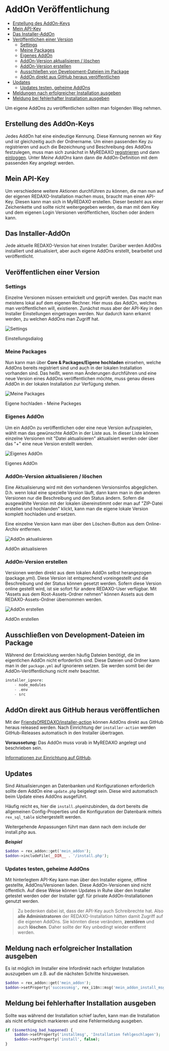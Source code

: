 # AddOn Veröffentlichung

* [Erstellung des AddOn-Keys](#anker-addon-key)
* [Mein API-Key](#anker-api-key)
* [Das Installer-AddOn](#anker-installer)
* [Veröffentlichen einer Version](#anker-addon-version)
  + [Settings](#anker-addon-version-settings)
  + [Meine Packages](#anker-addon-version-meinepackages)
  + [Eigenes AddOn](#anker-addon-version-eigenesaddon)
  + [AddOn-Version aktualisieren / löschen](#anker-addon-version-aktualisieren)
  + [AddOn-Version erstellen](#anker-addon-version-erstellen)
  + [Ausschließen von Development-Dateien im Package](#exclude)
  + [AddOn direkt aus GitHub heraus veröffentlichen](#installeraction)
* [Updates](#updates)
  + [Updates testen, geheime AddOns](#testing)
* [Meldungen nach erfolgreicher Installation ausgeben](#statusmsg)
* [Meldung bei fehlerhafter Installation ausgeben](#error_install)

Um eigene AddOns zu veröffentlichen sollten man folgenden Weg nehmen.

<a name="anker-addon-key"></a>

## Erstellung des AddOn-Keys

Jedes AddOn hat eine eindeutige Kennung. Diese Kennung nennen wir Key und ist gleichzeitig auch der Ordnername. Um einen passenden Key zu registrieren und auch die Bezeichnung und Beschreibung des AddOns festzulegen, muss man sich zunächst in MyREDAXO [registrieren](/registrierung/) und dann [einloggen](/myredaxo/login/). Unter *Meine AddOns* kann dann die AddOn-Definition mit dem passenden Key angelegt werden.

<a name="anker-api-key"></a>

## Mein API-Key

Um verschiedene weitere Aktionen durchführen zu können, die man nun auf der eigenen REDAXO-Installation machen muss, braucht man einen API-Key. Diesen kann man sich in MyREDAXO erstellen. Dieser besteht aus einer Zeichenkette und sollte nicht weitergegeben werden, da man mit dem Key und dem eigenen Login Versionen veröffentlichen, löschen oder ändern kann.

<a name="anker-installer"></a>

## Das Installer-AddOn

Jede aktuelle REDAXO-Version hat einen Installer. Darüber werden AddOns installiert und aktualisiert, aber auch eigene AddOns  erstellt, bearbeitet und veröffentlicht.

<a name="anker-addon-version"></a>

## Veröffentlichen einer Version

<a name="anker-addon-version-settings"></a>

### Settings

Einzelne Versionen müssen entwickelt und geprüft werden. Das macht man meistens lokal auf dem eigenen Rechner. Hier muss das AddOn, welches man veröffentlichen will, existieren. Zunächst muss aber der API-Key in den Installer Einstellungen eingetragen werden. Nur dadurch kann erkannt werden, zu welchen AddOns man Zugriff hat.

![Settings](/assets/v5.3.0-installer-settings.png)

Einstellungsdialog

<a name="anker-addon-version-meinepackages"></a>

### Meine Packages

Nun kann man über **Core & Packages/Eigene hochladen** einsehen, welche AddOns bereits registriert sind und auch in der lokalen Installation vorhanden sind. Das heißt, wenn man Änderungen durchführen und eine neue Version eines AddOns veröffentlichen möchte, muss genau dieses AddOn in der lokalen Installation zur Verfügung stehen.

![Meine Packages](/assets/v5.3.0-installer-meinepackages.png)

Eigene hochladen - Meine Packeges

<a name="anker-addon-version-eigenesaddon"></a>

### Eigenes AddOn

Um ein AddOn zu veröffentlichen oder eine neue Version aufzuspielen, wählt man das gewünschte AddOn in der Liste aus. In dieser Liste können einzelne Versionen mit "Datei aktualisieren" aktualisiert werden oder über das "+" eine neue Version erstellt werden.

![Eigenes AddOn](/assets/v5.3.0-installer-eigenesaddon.png)

Eigenes AddOn

<a name="anker-addon-version-aktualisieren"></a>

### AddOn-Version aktualisieren / löschen

Eine Aktualisierung wird mit den vorhandenen Versionsinfos abgeglichen. D.h. wenn lokal eine spezielle Version läuft, dann kann man in den anderen Versionen nur die Beschreibung und den Status ändern. Sofern die ausgewählte Version mit der lokalen übereinstimmt oder man auf "ZIP-Datei erstellen und hochlanden" klickt, kann man die eigene lokale Version komplett hochladen und ersetzen.

Eine einzelne Version kann man über den Löschen-Button aus dem Online-Archiv entfernen.

![AddOn aktualisieren](/assets/v5.3.0-installer-addon-aktualisieren.png)

AddOn aktualisieren

<a name="anker-addon-version-erstellen"></a>

### AddOn-Version erstellen

Versionen werden direkt aus dem lokalen AddOn selbst herangezogen (package.yml). Diese Version ist entsprechend voreingestellt und die Beschreibung und der Status können gesetzt werden. Sofern diese Version online gestellt wird, ist sie sofort für andere REDAXO-User verfügbar. Mit "Assets aus dem Root-Assets-Ordner nehmen" können Assets aus dem REDAXO-Assets-Ordner übernommen werden.

![AddOn erstellen](/assets/v5.3.0-installer-addon-version-erstellen.png)

AddOn erstellen


<a name="exclude"></a>

## Ausschließen von Development-Dateien im Package

Während der Entwicklung werden häufig Dateien benötigt, die im eigentlchen AddOn nicht erforderlich sind. Diese Dateien und Ordner kann man in der `package.yml` auf ignorieren setzen. Sie werden somit bei der AddOn-Veröffentlichung nicht mehr beachtet.

```php 
installer_ignore:
    - node_modules
    - .env
    - src
```

<a name="installeraction"></a>

## AddOn direkt aus GitHub heraus veröffentlichen

Mit der [FriendsOfREDAXO/installer-action](https://github.com/FriendsOfREDAXO/installer-action) können AddOns direkt aus GitHub heraus released werden. Nach Einrichtung der `installer-action` werden GitHub-Releases automatisch in den Installer übertragen.

**Voraussetung:** Das AddOn muss vorab in MyREDAXO angelegt und beschrieben sein.

[Informationen zur Einrichtung auf GitHub](https://github.com/FriendsOfREDAXO/installer-action).


<a name="updates"></a>

## Updates
Sind Aktualisierungen an Datenbanken und Konfigurationen erforderlich sollte dem AddOn eine `update.php` beigelegt sein. Diese wird automatisch beim Update eines AddOns ausgeführt.

Häufig reicht es, hier die `install.php`einzubinden, da dort bereits die allgemeinen Config-Properties und die Konfiguration der Datenbank mittels `rex_sql_table` sichergestellt werden.

Weitergehende Anpassungen führt man dann nach dem include der install.php aus.

***Beispiel***

```php 
$addon = rex_addon::get('mein_addon');
$addon->includeFile(__DIR__ . '/install.php');
```


<a name="testing"></a>

### Updates testen, geheime AddOns

Mit hinterlegtem API-Key kann man über den Installer eigene, offline gestellte, AddOns/Versionen laden. Diese AddOn-Versionen sind nicht öffentlich. Auf diese Weise können Updates in Ruhe über den Installer getestet werden oder der Installer ggf. für private AddOn-Installationen genutzt werden.

> Zu bedenken dabei ist, dass der API-Key auch Schreibrechte hat. Also **alle Administratoren** der REDAXO-Installation hätten damit Zugriff auf die eigenen AddOns. Sie könnten diese verändern, **zerstören** und auch **löschen**. Daher sollte der Key unbedingt wieder entfernt werden.

<a name="statusmsg"></a>

## Meldung nach erfolgreicher Installation ausgeben

Es ist möglich im Installer eine Infordirekt nach erfolgter Installation auszugeben um z.B. auf die nächsten Schritte hinzuweisen.

```php
$addon = rex_addon::get('mein_addon');
$addon->setProperty('successmsg', rex_i18n::msg('mein_addon_install_msg');
```

<a name="error_install"></a>

## Meldung bei fehlerhafter Installation ausgeben

Sollte was während der Installation schief laufen, kann man die Installation als nicht erfolgreich markieren und eine Fehlermeldung ausgeben.

```php 
if ($something_bad_happened) {
    $addon->setProperty('installmsg', 'Installation fehlgeschlagen');
    $addon->setProperty('install', false);
}
```
